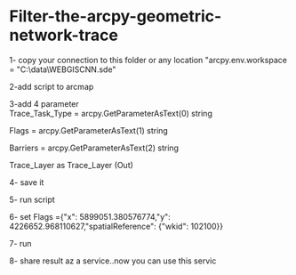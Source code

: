 # Filter-the-arcpy-geometric-network-trace

1- copy your connection to  this folder  or  any location "arcpy.env.workspace = "C:\\data\\WEBGISCNN.sde"

2-add  script  to arcmap

3-add  4 parameter  
Trace_Task_Type = arcpy.GetParameterAsText(0)   string

Flags = arcpy.GetParameterAsText(1)  string

Barriers = arcpy.GetParameterAsText(2) string

Trace_Layer  as  Trace_Layer  (Out)

4- save  it

5- run script    

6-  set  Flags   ={"x": 5899051.380576774,"y": 4226652.968110627,"spatialReference": {"wkid": 102100}}

7- run 

8- share result  az a service..now  you can use this  servic
